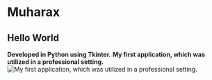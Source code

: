 # Muharax
## Hello World

**Developed in Python using Tkinter.**
**My first application, which was utilized in a professional setting.**
![My first application, which was utilized in a professional setting.](https://i.ibb.co/qCMwcT3/657567567.jpg)
 
